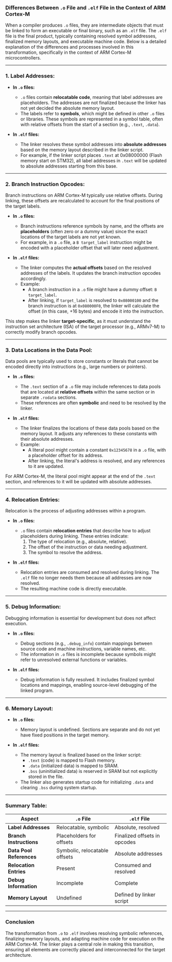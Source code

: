 ### Differences Between `.o` File and `.elf` File in the Context of ARM Cortex-M

When a compiler produces `.o` files, they are intermediate objects that must be linked to form an executable or final binary, such as an `.elf` file. The `.elf` file is the final product, typically containing resolved symbol addresses, finalized memory layouts, and executable machine code. Below is a detailed explanation of the differences and processes involved in this transformation, specifically in the context of ARM Cortex-M microcontrollers.

---

### **1. Label Addresses:**
- **In `.o` files:**
  - `.o` files contain **relocatable code**, meaning that label addresses are placeholders. The addresses are not finalized because the linker has not yet decided the absolute memory layout.
  - The labels refer to **symbols**, which might be defined in other `.o` files or libraries. These symbols are represented in a symbol table, often with relative offsets from the start of a section (e.g., `.text`, `.data`).

- **In `.elf` files:**
  - The linker resolves these symbol addresses into **absolute addresses** based on the memory layout described in the linker script.
  - For example, if the linker script places `.text` at 0x08000000 (Flash memory start on STM32), all label addresses in `.text` will be updated to absolute addresses starting from this base.

---

### **2. Branch Instruction Opcodes:**
Branch instructions on ARM Cortex-M typically use relative offsets. During linking, these offsets are recalculated to account for the final positions of the target labels.

- **In `.o` files:**
  - Branch instructions reference symbols by name, and the offsets are **placeholders** (often zero or a dummy value) since the exact locations of the target labels are not yet known.
  - For example, in a `.o` file, a `B target_label` instruction might be encoded with a placeholder offset that will later need adjustment.

- **In `.elf` files:**
  - The linker computes the **actual offsets** based on the resolved addresses of the labels. It updates the branch instruction opcodes accordingly.
  - Example:
    - A branch instruction in a `.o` file might have a dummy offset: `B target_label`.
    - After linking, if `target_label` is resolved to `0x08000100` and the branch instruction is at `0x080000F0`, the linker will calculate the offset (in this case, +16 bytes) and encode it into the instruction.

This step makes the linker **target-specific**, as it must understand the instruction set architecture (ISA) of the target processor (e.g., ARMv7-M) to correctly modify branch opcodes.

---

### **3. Data Locations in the Data Pool:**
Data pools are typically used to store constants or literals that cannot be encoded directly into instructions (e.g., large numbers or pointers).

- **In `.o` files:**
  - The `.text` section of a `.o` file may include references to data pools that are located at **relative offsets** within the same section or in separate `.rodata` sections.
  - These references are often **symbolic** and need to be resolved by the linker.

- **In `.elf` files:**
  - The linker finalizes the locations of these data pools based on the memory layout. It adjusts any references to these constants with their absolute addresses.
  - Example:
    - A literal pool might contain a constant `0x12345678` in a `.o` file, with a placeholder offset for its address.
    - After linking, the literal's address is resolved, and any references to it are updated.

For ARM Cortex-M, the literal pool might appear at the end of the `.text` section, and references to it will be updated with absolute addresses.

---

### **4. Relocation Entries:**
Relocation is the process of adjusting addresses within a program.

- **In `.o` files:**
  - `.o` files contain **relocation entries** that describe how to adjust placeholders during linking. These entries indicate:
    1. The type of relocation (e.g., absolute, relative).
    2. The offset of the instruction or data needing adjustment.
    3. The symbol to resolve the address.

- **In `.elf` files:**
  - Relocation entries are consumed and resolved during linking. The `.elf` file no longer needs them because all addresses are now resolved.
  - The resulting machine code is directly executable.

---

### **5. Debug Information:**
Debugging information is essential for development but does not affect execution.

- **In `.o` files:**
  - Debug sections (e.g., `.debug_info`) contain mappings between source code and machine instructions, variable names, etc.
  - The information in `.o` files is incomplete because symbols might refer to unresolved external functions or variables.

- **In `.elf` files:**
  - Debug information is fully resolved. It includes finalized symbol locations and mappings, enabling source-level debugging of the linked program.

---

### **6. Memory Layout:**
- **In `.o` files:**
  - Memory layout is undefined. Sections are separate and do not yet have fixed positions in the target memory.

- **In `.elf` files:**
  - The memory layout is finalized based on the linker script:
    - `.text` (code) is mapped to Flash memory.
    - `.data` (initialized data) is mapped to SRAM.
    - `.bss` (uninitialized data) is reserved in SRAM but not explicitly stored in the file.
  - The linker also generates startup code for initializing `.data` and clearing `.bss` during system startup.

---

### **Summary Table:**

| Aspect                          | `.o` File                          | `.elf` File                          |
|---------------------------------|-------------------------------------|--------------------------------------|
| **Label Addresses**             | Relocatable, symbolic              | Absolute, resolved                   |
| **Branch Instructions**         | Placeholders for offsets           | Finalized offsets in opcodes         |
| **Data Pool References**        | Symbolic, relocatable offsets      | Absolute addresses                   |
| **Relocation Entries**          | Present                            | Consumed and resolved                |
| **Debug Information**           | Incomplete                        | Complete                             |
| **Memory Layout**               | Undefined                          | Defined by linker script             |

---

### **Conclusion**
The transformation from `.o` to `.elf` involves resolving symbolic references, finalizing memory layouts, and adapting machine code for execution on the ARM Cortex-M. The linker plays a central role in making this transition, ensuring all elements are correctly placed and interconnected for the target architecture.